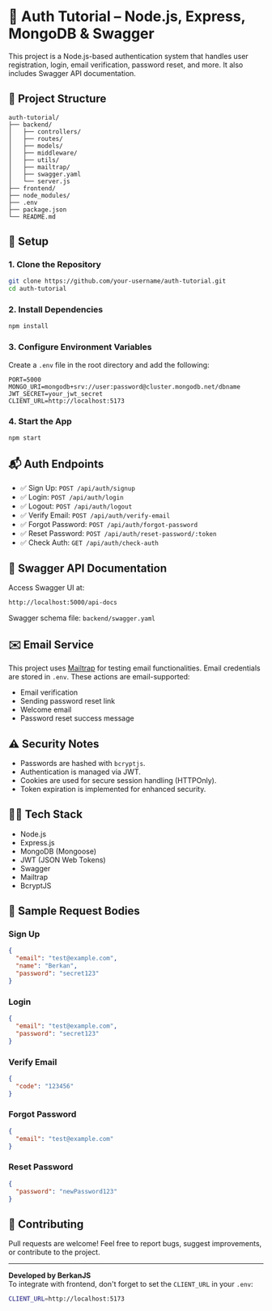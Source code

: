 # 🔐 Auth Tutorial – Node.js, Express, MongoDB & Swagger

This project is a Node.js-based authentication system that handles user registration, login, email verification, password reset, and more. It also includes Swagger API documentation.

## 📁 Project Structure

```
auth-tutorial/
├── backend/
│   ├── controllers/
│   ├── routes/
│   ├── models/
│   ├── middleware/
│   ├── utils/
│   ├── mailtrap/
│   ├── swagger.yaml
│   └── server.js
├── frontend/
├── node_modules/
├── .env
├── package.json
└── README.md
```

## 🚀 Setup

### 1. Clone the Repository

```bash
git clone https://github.com/your-username/auth-tutorial.git
cd auth-tutorial
```

### 2. Install Dependencies

```bash
npm install
```

### 3. Configure Environment Variables

Create a `.env` file in the root directory and add the following:

```
PORT=5000
MONGO_URI=mongodb+srv://user:password@cluster.mongodb.net/dbname
JWT_SECRET=your_jwt_secret
CLIENT_URL=http://localhost:5173
```

### 4. Start the App

```bash
npm start
```

## 📬 Auth Endpoints

- ✅ Sign Up: `POST /api/auth/signup`
- ✅ Login: `POST /api/auth/login`
- ✅ Logout: `POST /api/auth/logout`
- ✅ Verify Email: `POST /api/auth/verify-email`
- ✅ Forgot Password: `POST /api/auth/forgot-password`
- ✅ Reset Password: `POST /api/auth/reset-password/:token`
- ✅ Check Auth: `GET /api/auth/check-auth`

## 📘 Swagger API Documentation

Access Swagger UI at:

```bash
http://localhost:5000/api-docs
```

Swagger schema file: `backend/swagger.yaml`

## ✉️ Email Service

This project uses [Mailtrap](https://mailtrap.io/) for testing email functionalities. Email credentials are stored in `.env`. These actions are email-supported:

- Email verification
- Sending password reset link
- Welcome email
- Password reset success message

## ⚠️ Security Notes

- Passwords are hashed with `bcryptjs`.
- Authentication is managed via JWT.
- Cookies are used for secure session handling (HTTPOnly).
- Token expiration is implemented for enhanced security.

## 👨‍💻 Tech Stack

- Node.js
- Express.js
- MongoDB (Mongoose)
- JWT (JSON Web Tokens)
- Swagger
- Mailtrap
- BcryptJS

## 🧪 Sample Request Bodies

### Sign Up

```json
{
  "email": "test@example.com",
  "name": "Berkan",
  "password": "secret123"
}
```

### Login

```json
{
  "email": "test@example.com",
  "password": "secret123"
}
```

### Verify Email

```json
{
  "code": "123456"
}
```

### Forgot Password

```json
{
  "email": "test@example.com"
}
```

### Reset Password

```json
{
  "password": "newPassword123"
}
```

## 🧡 Contributing

Pull requests are welcome! Feel free to report bugs, suggest improvements, or contribute to the project.

---

**Developed by BerkanJS**  
To integrate with frontend, don't forget to set the `CLIENT_URL` in your `.env`:

```bash
CLIENT_URL=http://localhost:5173
```
